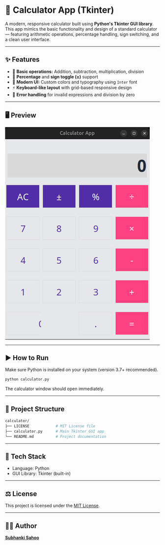 # 🧮 Calculator App (Tkinter)

A modern, responsive calculator built using **Python's Tkinter GUI library**.  
This app mimics the basic functionality and design of a standard calculator — featuring arithmetic operations, percentage handling, sign switching, and a clean user interface.

---

## ✨ Features
- 🧾 **Basic operations:** Addition, subtraction, multiplication, division  
- 💯 **Percentage** and **sign toggle (±)** support  
- 🎨 **Modern UI:** Custom colors and typography using `Inter` font  
- ⚡ **Keyboard-like layout** with grid-based responsive design  
- 🚫 **Error handling** for invalid expressions and division by zero  

---

## 🖥️ Preview

![Calculator Preview](preview.png)

---

## ▶️ How to Run
Make sure Python is installed on your system (version 3.7+ recommended).

```bash
python calculator.py
```
The calculator window should open immediately.

---

## 📁 Project Structure

```bash
calculator/
├── LICENSE            # MIT License file
├── calculator.py      # Main Tkinter GUI app
└── README.md          # Project documentation
```

---

## 🧩 Tech Stack

- Language: Python
- GUI Library: Tkinter (built-in)

---

## ⚖️ License

This project is licensed under the [MIT License](LICENSE).

---

## 🧑‍💻 Author

[**Subhanki Sahoo**](https://github.com/subhanki0108)

